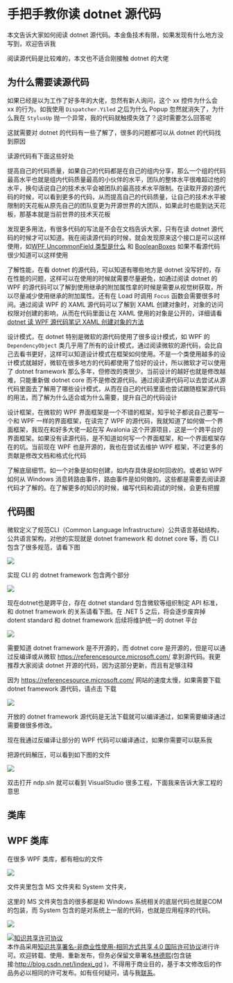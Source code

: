 # 手把手教你读 dotnet 源代码

本文告诉大家如何阅读 dotnet 源代码。本金鱼技术有限，如果发现有什么地方没写到，欢迎告诉我


<!--more-->
<!-- CreateTime:2018/8/10 19:16:52 -->

<!-- csdn -->
<!-- 标签：C#,dotnet-framework,源代码分析，dotnetframework ，WPF -->
<div id="toc"></div>

<!-- 草稿 -->

阅读源代码是比较难的，本文也不适合刚接触 dotnet 的大佬


## 为什么需要读源代码

如果已经是以为工作了好多年的大佬，忽然有新人询问，这个 xx 控件为什么会 xx 的行为。如我使用 `Dispatcher.Yiled` 之后为什么 Popup 忽然就消失了，为什么我在 `StylusUp` 抛一个异常，我的代码就触摸失效了？这时需要怎么回答呢

这就需要对 dotnet 的代码有一些了解了，很多的问题都可以从 dotnet 的代码找到原因

读源代码有下面这些好处

提高自己的代码质量，如果自己的代码都是在自己的组内分享，那么一个组的代码最高水平也就是组内代码质量最高的小伙伴的水平，团队的整体水平很难超过他的水平，换句话说自己的技术水平会被团队的最高技术水平限制。在读取开源的源代码的时候，可以看到更多的代码，从而提高自己的代码质量，让自己的技术水平被限制的天花板从原先自己的团队变更为开源世界的大团队，如果此时也能到达天花板，那基本就是当前世界的技术天花板

发现更多用法，有很多代码的写法是不会在文档告诉大家，只有在读 dotnet 源代码的时候才可以知道。我在阅读源代码的时候，就会发现原来这个接口是可以这样使用，如[WPF UncommonField 类型是什么](https://lindexi.gitee.io/post/WPF-UncommonField-%E7%B1%BB%E5%9E%8B%E6%98%AF%E4%BB%80%E4%B9%88.html ) 和 [BooleanBoxes](https://referencesource.microsoft.com/#WindowsBase/Base/MS/Internal/KnownBoxes.cs) 如果不看源代码很少知道可以这样使用

了解性能，在看 dotnet 的源代码，可以知道有哪些地方是 dotnet 没写好的，存在性能的问题，这样可以在使用的时候就需要尽量避免，如通过阅读 dotnet 的 WPF 的源代码可以了解到使用继承的附加属性拿的时候是需要从视觉树获取，所以尽量减少使用继承的附加属性。还有在 Load 时调用 `Focus` 函数会需要很多时间。通过阅读 WPF 的 XAML 源代码可以了解到 XAML 创建对象时，对象的访问权限对创建的影响，从而在代码里面让在 XAML 使用的对象是公开的，详细请看 [dotnet 读 WPF 源代码笔记 XAML 创建对象的方法](https://blog.lindexi.com/post/dotnet-%E8%AF%BB-WPF-%E6%BA%90%E4%BB%A3%E7%A0%81%E7%AC%94%E8%AE%B0-XAML-%E5%88%9B%E5%BB%BA%E5%AF%B9%E8%B1%A1%E7%9A%84%E6%96%B9%E6%B3%95.html )

设计模式，在 dotnet 特别是微软的源代码使用了很多设计模式，如 WPF 的 `DependencyObject` 类几乎用了所有的设计模式，通过阅读微软的源代码，会比自己去看书更好，这样可以知道设计模式在框架如何使用。不是一个类使用越多的设计模式就越好，微软在很多地方的代码都使用了恰好的设计，所以微软才可以使用了 dotnet framework 那么多年，但修改的类很少。当前设计的越好也就是修改越难，只能重新做 dotnet core 而不是修改源代码。通过阅读源代码可以去尝试从源代码里面去了解用了哪些设计模式，从而在自己的代码里面也尝试跟随框架源代码的用法，而了解为什么适合或为什么需要，提升自己的代码设计

设计框架，在微软的 WPF 界面框架是一个不错的框架，知乎轮子都说自己要写一个和 WPF 一样的界面框架，在读完了 WPF 的源代码，我就知道了如何做一个界面框架，我现在和好多大佬一起在写 Avalonia 这个开源项目，这是一个跨平台的界面框架。如果没有读源代码，是不知道如何写一个界面框架，和一个界面框架存在的坑。当前现在 WPF 也是开源的，我也在尝试去维护 WPF 框架，不过更多的贡献是修改文档和格式化代码

了解底层细节。如一个对象是如何创建，如内存具体是如何回收的。或者如 WPF 如何从 Windows 消息转路由事件，路由事件是如何做的。这些都是需要去阅读源代码才了解的。在了解更多的知识的时候，编写代码和调试的时候，会更有把握

## 代码图

微软定义了规范CLI（Common Language Infrastructure）公共语言基础结构，公共语言架构，对他的实现就是 dotnet framework 和 dotnet core 等，而 CLI 包含了很多规范，请看下图

<!-- ![](image/手把手教你读 dotnet framework 源代码/手把手教你读 dotnet framework 源代码0.png) -->

![](http://image.acmx.xyz/lindexi%2F201867185411430.jpg)

实现 CLI 的 dotnet framework 包含两个部分

<!-- ![](image/手把手教你读 dotnet framework 源代码/手把手教你读 dotnet framework 源代码1.png) -->

![](http://image.acmx.xyz/lindexi%2F201867186321733.jpg)

现在dotnet也是跨平台，存在 dotnet standard 包含微软等组织制定 API 标准，和 dotnet framework 的关系请看下图。在 .NET 5 之后，将会逐步废弃掉 dotent standard 和 dotnet framework 后续将维护统一的 dotnet 平台

<!-- ![](image/手把手教你读 dotnet framework 源代码/手把手教你读 dotnet framework 源代码2.png) -->

![](http://image.acmx.xyz/lindexi%2F201867187359989.jpg)

需要知道 dotnet framework 是不开源的，而 dotnet core 是开源的，但是可以通过反编译或从微软 https://referencesource.microsoft.com/ 拿到源代码。我更推荐大家阅读 dotnet 开源的代码，因为这部分更新，而且有足够注释

因为 https://referencesource.microsoft.com/ 网站的速度太慢，如果需要下载 dotnet framework 源代码，请点击 下载

<!-- ![](image/手把手教你读 dotnet framework 源代码/手把手教你读 dotnet framework 源代码4.png) -->

![](http://image.acmx.xyz/lindexi%2F2018671810383099.jpg)

开放的 dotnet framework 源代码是无法下载就可以编译通过，如果需要编译通过需要做很多修改。

现在我通过反编译让部分的 WPF 代码可以编译通过，如果你需要可以联系我

把源代码解压，可以看到如下图的文件

<!-- ![](image/手把手教你读 dotnet framework 源代码/手把手教你读 dotnet framework 源代码5.png) -->

![](http://image.acmx.xyz/lindexi%2F2018671813118112.jpg)

双击打开 ndp.sln 就可以看到 VisualStudio 很多工程，下面我来告诉大家工程的意思

## 类库


## WPF 类库

在很多 WPF 类库，都有相似的文件

<!-- ![](image/手把手教你读 dotnet framework 源代码/手把手教你读 dotnet framework 源代码6.png) -->

![](http://image.acmx.xyz/lindexi%2F2018671822245046.jpg)

文件夹里包含 MS 文件夹和 System 文件夹，

这里的 MS 文件夹包含的很多都是和 Windows 系统相关的底层代码也就是COM的包装，而 System 包含的是对系统上一层的代码，也就是应用程序的代码。



![](http://image.acmx.xyz/lindexi%2F2018612195604848.jpg)

<a rel="license" href="http://creativecommons.org/licenses/by-nc-sa/4.0/"><img alt="知识共享许可协议" style="border-width:0" src="https://licensebuttons.net/l/by-nc-sa/4.0/88x31.png" /></a><br />本作品采用<a rel="license" href="http://creativecommons.org/licenses/by-nc-sa/4.0/">知识共享署名-非商业性使用-相同方式共享 4.0 国际许可协议</a>进行许可。欢迎转载、使用、重新发布，但务必保留文章署名[林德熙](http://blog.csdn.net/lindexi_gd)(包含链接:http://blog.csdn.net/lindexi_gd )，不得用于商业目的，基于本文修改后的作品务必以相同的许可发布。如有任何疑问，请与我[联系](mailto:lindexi_gd@163.com)。
